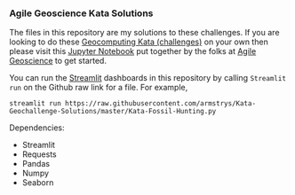 ### Agile Geoscience Kata Solutions

The files in this repository are my solutions to these challenges. If you are looking to do these [Geocomputing Kata (challenges)](https://agilescientific.com/blog/2020/4/16/geoscientist-challenge-thyself) on your own then please visit this [Jupyter Notebook](https://colab.research.google.com/drive/1eP68NTV-GA3R-BYUh-CUxcgYDQ5IuetS) put together by the folks at [Agile Geoscience](https://agilescientific.com/) to get started.

You can run the [Streamlit](https://github.com/streamlit/streamlit) dashboards in this repository by calling `Streamlit run` on the Github raw link for a file. For example,

```
streamlit run https://raw.githubusercontent.com/armstrys/Kata-Geochallenge-Solutions/master/Kata-Fossil-Hunting.py
```

Dependencies:
* Streamlit
* Requests
* Pandas
* Numpy
* Seaborn